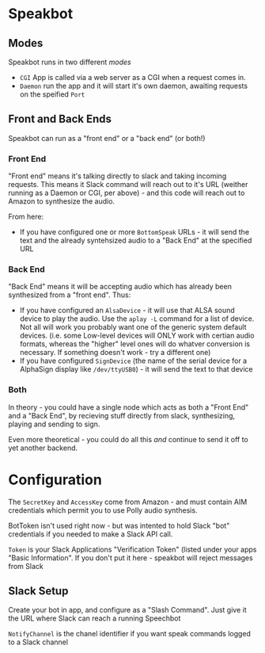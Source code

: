 #  Speakbot

## Modes
Speakbot runs in two different *modes*

- `CGI` App is called via a web server as a CGI when a request comes in.
- `Daemon` run the app and it will start it's own daemon, awaiting requests on the speified `Port`

## Front and Back Ends

Speakbot can run as a "front end" or a "back end" (or both!)

### Front End

"Front end" means it's talking directly to slack and taking incoming requests. This means it Slack command will reach out to it's URL (weither running as a Daemon or CGI, per above) - and this code will reach out to Amazon to synthesize the audio.

From here: 

- If you have configured one or more `BottomSpeak` URLs - it will send the text and the already syntehsized audio to a "Back End" at the specified URL

### Back End

"Back End" means it will be accepting audio which has already been synthesized from a "front end". Thus:

- If you have configured an `AlsaDevice` - it will use that ALSA sound device to play the audio. Use the `aplay -L` command for a list of device. Not all will work you probably want one of the generic system default devices. (i.e. some Low-level devices will ONLY work with certian audio formats, whereas the "higher" level ones will do whatver conversion is necessary. If something doesn't work - try a different one)
- If you have configured `SignDevice` (the name of the serial device for a AlphaSign display like `/dev/ttyUSB0`) - it will send the text to that device


### Both

In theory - you could have a single node which acts as both a "Front End" and a "Back End", by recieving stuff directly from slack, synthesizing, playing and sending to sign.

Even more theoretical - you could do all this _and_ continue to send it off to yet another backend.

# Configuration
The `SecretKey` and `AccessKey` come from Amazon - and must contain AIM credentials which permit you to use Polly audio synthesis.

BotToken isn't used right now - but was intented to hold Slack "bot" credentials if you needed to make a Slack API call.

`Token` is your Slack Applications "Verification Token" (listed under your apps "Basic Information". If you don't put it here - speakbot will reject messages from Slack

## Slack Setup

Create your bot in app, and configure as a "Slash Command". Just give it the URL where Slack can reach a running Speechbot

`NotifyChannel` is the chanel identifier if you want speak commands logged to a Slack channel


